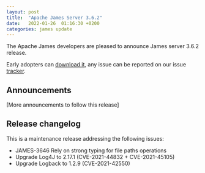 ```yaml
---
layout: post
title:  "Apache James Server 3.6.2"
date:   2022-01-26  01:16:30 +0200
categories: james update
---
```


The Apache James developers are pleased to announce James server 3.6.2 release.

Early adopters can [download it][download], any issue can be reported on our issue [tracker][tracker].

## Announcements

[More announcements to follow this release]

## Release changelog

This is a maintenance release addressing the following issues:

 - JAMES-3646 Rely on strong typing for file paths operations
 - Upgrade Log4J to 2.17.1 (CVE-2021-44832 + CVE-2021-45105)
 - Upgrade Logback to 1.2.9 (CVE-2021-42550)

[tracker]: https://issues.apache.org/jira/browse/JAMES
[download]: http://james.apache.org/download.cgi#Apache_James_Server
